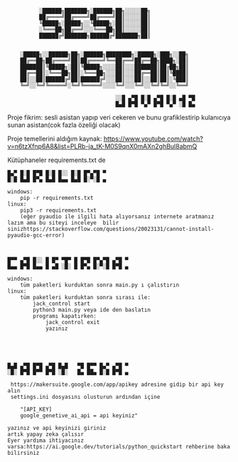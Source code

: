 

              ░██████╗███████╗░██████╗██╗░░░░░██╗
              ██╔════╝██╔════╝██╔════╝██║░░░░░██║
              ╚█████╗░█████╗░░╚█████╗░██║░░░░░██║
              ░╚═══██╗██╔══╝░░░╚═══██╗██║░░░░░██║
              ██████╔╝███████╗██████╔╝███████╗██║


        ░█████╗░░██████╗██╗░██████╗████████╗░█████╗░███╗░░██╗
        ██╔══██╗██╔════╝██║██╔════╝╚══██╔══╝██╔══██╗████╗░██║
        ███████║╚█████╗░██║╚█████╗░░░░██║░░░███████║██╔██╗██║
        ██╔══██║░╚═══██╗██║░╚═══██╗░░░██║░░░██╔══██║██║╚████║
        ██║░░██║██████╔╝██║██████╔╝░░░██║░░░██║░░██║██║░╚███║
        ╚═╝░░╚═╝╚═════╝░╚═╝╚═════╝░░░░╚═╝░░░╚═╝░░╚═╝╚═╝░░╚══╝

                                      ░░█ ▄▀█ █░█ ▄▀█ █░█ ▄█ ▀█
                                      █▄█ █▀█ ▀▄▀ █▀█ ▀▄▀ ░█ █▄





Proje fikrim: sesli asistan yapıp veri cekeren ve bunu grafiklestirip kulanıcıya sunan asistan(cok fazla özeliği olacak)


Proje temellerini aldığım kaynak: https://www.youtube.com/watch?v=n6tzXfnp6A8&list=PLRb-ja_tK-M0S9qnX0mAXn2ghBul8abmQ

Kütüphaneler requirements.txt de



 

    █▄▀ █░█ █▀█ █░█ █░░ █░█ █▀▄▀█ ▀
    █░█ █▄█ █▀▄ █▄█ █▄▄ █▄█ █░▀░█ ▄

    windows:
        pip -r requirements.txt
    linux:
        pip3 -r requirements.txt
        (eğer pyaudio ile ilgili hata alıyorsanız internete aratmanız lazım ama bu siteyi inceleye  bilir sinizhttps://stackoverflow.com/questions/20023131/cannot-install-pyaudio-gcc-error)



    █▀▀ ▄▀█ █░░ █ █▀ ▀█▀ █ █▀█ █▀▄▀█ ▄▀█ ▀
    █▄▄ █▀█ █▄▄ █ ▄█ ░█░ █ █▀▄ █░▀░█ █▀█ ▄

    windows:
        tüm paketleri kurduktan sonra main.py ı çalıstırın
    linux:
        tüm paketleri kurduktan sonra sırası ile:
            jack_control start
            python3 main.py veya ide den baslatın
            programı kapatırken:
                jack_control exit
                yazınız
 




    █▄█ ▄▀█ █▀█ ▄▀█ █▄█   ▀█ █▀▀ █▄▀ ▄▀█ ▀
    ░█░ █▀█ █▀▀ █▀█ ░█░   █▄ ██▄ █░█ █▀█ ▄

     https://makersuite.google.com/app/apikey adresine gidip bir api key alın 
     settings.ini dosyasını olusturun ardından içine 

        "[API_KEY]
        google_genetive_ai_api = api keyiniz"

    yazınız ve api keyinizi giriniz
    artık yapay zeka çalısır
    Eyer yardıma ihtiyacınız varsa:https://ai.google.dev/tutorials/python_quickstart rehberine baka bilirsiniz


